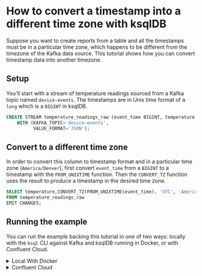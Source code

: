 <!-- title: How to convert a timestamp into a different time zone with ksqlDB -->
<!-- description: In this tutorial, learn how to convert a timestamp into a different time zone with ksqlDB, with step-by-step instructions and supporting code. -->

# How to convert a timestamp into a different time zone with ksqlDB

Suppose you want to create reports from a table and all the timestamps must be in a particular time zone, which happens to be different from the timezone of the Kafka data source. This tutorial shows how you can convert timestamp data into another timezone.

## Setup

You'll start with a stream of temperature readings sourced from a Kafka topic named `device-events`.  The timestamps are in Unix time format of a `long` which is a `BIGINT` in ksqlDB.

```sql
CREATE STREAM temperature_readings_raw (event_time BIGINT, temperature INT)
    WITH (KAFKA_TOPIC='device-events',
          VALUE_FORMAT='JSON');
```

## Convert to a different time zone

In order to convert this column to timestamp format and in a particular time zone (`America/Denver`), first convert
`event_time` from a `BIGINT` to a timestamp with the `FROM_UNIXTIME` function. Then the `CONVERT_TZ` function
uses the result to produce a timestamp in the desired time zone.

```sql
SELECT temperature,CONVERT_TZ(FROM_UNIXTIME(event_time), 'UTC', 'America/Denver') AS event_time_mt
FROM temperature_readings_raw
EMIT CHANGES;
```

## Running the example

You can run the example backing this tutorial in one of two ways: locally with the `ksql` CLI against Kafka and ksqlDB running in Docker, or with Confluent Cloud.

<details>
  <summary>Local With Docker</summary>

  ### Prerequisites

  * Docker running via [Docker Desktop](https://docs.docker.com/desktop/) or [Docker Engine](https://docs.docker.com/engine/install/)
  * [Docker Compose](https://docs.docker.com/compose/install/). Ensure that the command `docker compose version` succeeds.

  ### Run the commands

  Clone the `confluentinc/tutorials` GitHub repository (if you haven't already) and navigate to the `tutorials` directory:

  ```shell
  git clone git@github.com:confluentinc/tutorials.git
  cd tutorials
  ```

  Start ksqlDB and Kafka:

  ```shell
  docker compose -f ./docker/docker-compose-ksqldb.yml up -d
  ```

  Next, open the ksqlDB CLI:

  ```shell
  docker exec -it ksqldb-cli ksql http://ksqldb-server:8088
  ```

  Run the following SQL statements to create the `temperature_readings_raw` stream backed by Kafka running in Docker and populate it with
  test data.

  ```sql
  CREATE STREAM temperature_readings_raw (event_time BIGINT, temperature INT)
      WITH (KAFKA_TOPIC='device-events',
            PARTITIONS=1,
            VALUE_FORMAT='JSON');
  ```

  ```sql
  INSERT INTO temperature_readings_raw (event_time, temperature) VALUES (1615566394751, 100);
  INSERT INTO temperature_readings_raw (event_time, temperature) VALUES (1615566401534, 132);
  INSERT INTO temperature_readings_raw (event_time, temperature) VALUES (1615567732840, 144);
  INSERT INTO temperature_readings_raw (event_time, temperature) VALUES (1615567735866, 103);
  INSERT INTO temperature_readings_raw (event_time, temperature) VALUES (1615567736875, 102);
  INSERT INTO temperature_readings_raw (event_time, temperature) VALUES (1615567738890, 101);
  ```

  Finally, run the timestamp conversion query. Note that we first tell ksqlDB to consume from the beginning of the stream.

  ```sql
  SET 'auto.offset.reset'='earliest';

  SELECT temperature,
         CONVERT_TZ(FROM_UNIXTIME(event_time), 'UTC', 'America/Denver') AS event_time_mt
  FROM temperature_readings_raw
  EMIT CHANGES;
  ```

  The query output should look like this:

  ```plaintext
  +-------------------------------------+-------------------------------------+
  |TEMPERATURE                          |EVENT_TIME_MT                        |
  +-------------------------------------+-------------------------------------+
  |100                                  |2021-03-12T09:26:34.751              |
  |132                                  |2021-03-12T09:26:41.534              |
  |144                                  |2021-03-12T09:48:52.840              |
  |103                                  |2021-03-12T09:48:55.866              |
  |102                                  |2021-03-12T09:48:56.875              |
  |101                                  |2021-03-12T09:48:58.890              |
  +-------------------------------------+-------------------------------------+
  ```

  When you are finished, exit the ksqlDB CLI by entering `CTRL-D` and clean up the containers used for this tutorial by running:

  ```shell
  docker compose -f ./docker/docker-compose-ksqldb.yml down
  ```

</details>

<details>
  <summary>Confluent Cloud</summary>

  ### Prerequisites

  * A [Confluent Cloud](https://confluent.cloud/signup) account
  * The [Confluent CLI](https://docs.confluent.io/confluent-cli/current/install.html) installed on your machine

  ### Create Confluent Cloud resources

  Login to your Confluent Cloud account:

  ```shell
  confluent login --prompt --save
  ```

  Install a CLI plugin that will streamline the creation of resources in Confluent Cloud:

  ```shell
  confluent plugin install confluent-cloud_kickstart
  ```

  Run the following command to create a Confluent Cloud environment and Kafka cluster. This will create 
  resources in AWS region `us-west-2` by default, but you may override these choices by passing the `--cloud` argument with
  a value of `aws`, `gcp`, or `azure`, and the `--region` argument that is one of the cloud provider's supported regions,
  which you can list by running `confluent kafka region list --cloud <CLOUD PROVIDER>`
  
  ```shell
  confluent cloud-kickstart --name ksqldb-tutorial \
    --environment-name ksqldb-tutorial \
    --output-format stdout
  ```

  Now, create a ksqlDB cluster by first getting your user ID of the form `u-123456` when you run this command:

  ```shell
  confluent iam user list
  ```

  And then create a ksqlDB cluster called `ksqldb-tutorial` with access linked to your user account:

  ```shell
  confluent ksql cluster create ksqldb-tutorial \
    --credential-identity <USER ID>
  ```

  ### Run the commands

  Login to the [Confluent Cloud Console](https://confluent.cloud/). Select `Environments` in the lefthand navigation,
  and then click the `ksqldb-tutorial` environment tile. Click the `ksqldb-tutorial` Kafka cluster tile, and then
  select `ksqlDB` in the lefthand navigation.

  The cluster may take a few minutes to be provisioned. Once its status is `Up`, click the cluster name and scroll down to the editor.

  In the query properties section at the bottom, change the value for `auto.offset.reset` to `Earliest` so that ksqlDB 
  will consume from the beginning of the stream we create.

  Enter the following statements in the editor and click `Run query`. This creates the `temperature_readings_raw` stream and
  populates it with test data.

  ```sql
  CREATE STREAM temperature_readings_raw (event_time BIGINT, temperature INT)
      WITH (KAFKA_TOPIC='device-events',
            PARTITIONS=1,
            VALUE_FORMAT='JSON');

  INSERT INTO temperature_readings_raw (event_time, temperature) VALUES (1615566394751, 100);
  INSERT INTO temperature_readings_raw (event_time, temperature) VALUES (1615566401534, 132);
  INSERT INTO temperature_readings_raw (event_time, temperature) VALUES (1615567732840, 144);
  INSERT INTO temperature_readings_raw (event_time, temperature) VALUES (1615567735866, 103);
  INSERT INTO temperature_readings_raw (event_time, temperature) VALUES (1615567736875, 102);
  INSERT INTO temperature_readings_raw (event_time, temperature) VALUES (1615567738890, 101);
  ```

  Now paste the timestamp conversion query in the editor and click `Run query`:

  ```sql
  SELECT temperature,
         CONVERT_TZ(FROM_UNIXTIME(event_time), 'UTC', 'America/Denver') AS event_time_mt
  FROM temperature_readings_raw
  EMIT CHANGES;
  ```

  The query output should look like this:

  ```plaintext
  +-------------------------------------+-------------------------------------+
  |TEMPERATURE                          |EVENT_TIME_MT                        |
  +-------------------------------------+-------------------------------------+
  |100                                  |2021-03-12T09:26:34.751              |
  |132                                  |2021-03-12T09:26:41.534              |
  |144                                  |2021-03-12T09:48:52.840              |
  |103                                  |2021-03-12T09:48:55.866              |
  |102                                  |2021-03-12T09:48:56.875              |
  |101                                  |2021-03-12T09:48:58.890              |
  +-------------------------------------+-------------------------------------+
  ```

  ### Clean up

  When you are finished, delete the `ksqldb-tutorial` environment by first getting the environment ID of the form 
  `env-123456` corresponding to it:

  ```shell
  confluent environment list
  ```

  Delete the environment, including all resources created for this tutorial:

  ```shell
  confluent environment delete <ENVIRONMENT ID>
  ```

</details>
